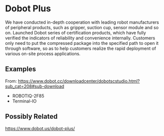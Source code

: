 # Dobot Plus

We have conducted in-depth cooperation with leading robot manufacturers of peripheral products, such as gripper, suction cup, sensor module and so on. Launched Dobot series of certification products, which have fully verified the indicators of reliability and convenience internally. Customers only need to put the compressed package into the specified path to open it through software, so as to help customers realize the rapid deployment of various on-site process applications.

## Examples

From: https://www.dobot.cc/downloadcenter/dobotscstudio.html?sub_cat=208#sub-download

- ROBOTIQ-2F85
- Terminal-IO

## Possibly Related

https://www.dobot.us/dobot-plus/
